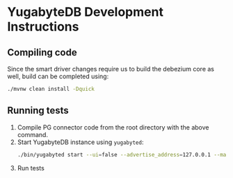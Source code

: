 # YugabyteDB Development Instructions

## Compiling code

Since the smart driver changes require us to build the debezium core as well, build can be completed using:

```bash
./mvnw clean install -Dquick
```

## Running tests

1. Compile PG connector code from the root directory with the above command.
2. Start YugabyteDB instance using `yugabyted`:
   ```bash
   ./bin/yugabyted start --ui=false --advertise_address=127.0.0.1 --master_flags="yb_enable_cdc_consistent_snapshot_streams=true,allowed_preview_flags_csv={yb_enable_cdc_consistent_snapshot_streams,ysql_yb_enable_replication_commands},ysql_yb_enable_replication_commands=true,ysql_TEST_enable_replication_slot_consumption=true" --tserver_flags="allowed_preview_flags_csv={yb_enable_cdc_consistent_snapshot_streams,ysql_yb_enable_replication_commands,cdcsdk_enable_dynamic_table_support},cdcsdk_enable_dynamic_table_support=true,cdcsdk_publication_list_refresh_interval_secs=3,ysql_yb_enable_replication_commands=true,yb_enable_cdc_consistent_snapshot_streams=true,ysql_TEST_enable_replication_slot_consumption=true,ysql_cdc_active_replication_slot_window_ms=0,ysql_sequence_cache_method=server"
   ```
3. Run tests 